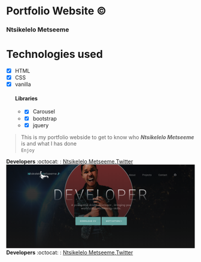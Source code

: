 # Portfolio Website :copyright:
### Ntsikelelo Metseeme

# Technologies used 
- [x] HTML  <br>
- [x] CSS  <br>
- [x] vanilla  <br> 
    #### Libraries
   * - [x] Carousel
   * - [x] bootstrap
   * - [x] jquery
   
> This is my portfolio webside to get to know who ***Ntsikelelo Metseeme*** is and what I has done <br>
> `Enjoy`

__Developers__ :octocat: : [Ntsikelelo Metseeme](https://github.com/Ntsikelel/),[Twitter](https://twitter.com/ntsikimetseeme/) 
![Webimage](myport.png)
__Developers__ :octocat: : [Ntsikelelo Metseeme](https://github.com/Ntsikelel/),[Twitter](https://twitter.com/ntsikimetseeme/) 

